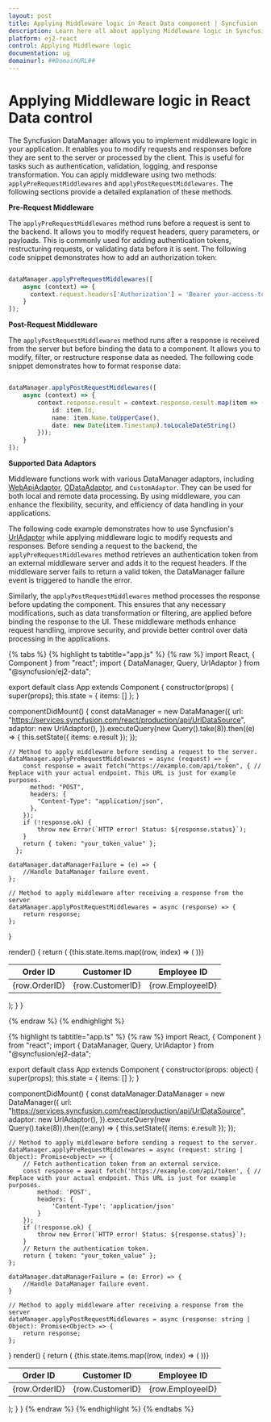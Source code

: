 ```yaml
---
layout: post
title: Applying Middleware logic in React Data component | Syncfusion
description: Learn here all about applying Middleware logic in Syncfusion React Data component of Syncfusion Essential JS 2 and more.
platform: ej2-react
control: Applying Middleware logic
documentation: ug
domainurl: ##DomainURL##
---
```


# Applying Middleware logic in React Data control

The Syncfusion DataManager allows you to implement middleware logic in your application. It enables you to modify requests and responses before they are sent to the server or processed by the client. This is useful for tasks such as authentication, validation, logging, and response transformation. You can apply middleware using two methods: `applyPreRequestMiddlewares` and `applyPostRequestMiddlewares`. The following sections provide a detailed explanation of these methods.

**Pre-Request Middleware**

The `applyPreRequestMiddlewares` method runs before a request is sent to the backend. It allows you to modify request headers, query parameters, or payloads. This is commonly used for adding authentication tokens, restructuring requests, or validating data before it is sent. The following code snippet demonstrates how to add an authorization token:

```ts

dataManager.applyPreRequestMiddlewares([
    async (context) => {
      context.request.headers['Authorization'] = 'Bearer your-access-token';
    }
]);

```

**Post-Request Middleware**

The `applyPostRequestMiddlewares` method runs after a response is received from the server but before binding the data to a component. It allows you to modify, filter, or restructure response data as needed. The following code snippet demonstrates how to format response data:

```ts

dataManager.applyPostRequestMiddlewares([
    async (context) => {
        context.response.result = context.response.result.map(item => ({
            id: item.Id,
            name: item.Name.toUpperCase(),
            date: new Date(item.Timestamp).toLocaleDateString()
        }));
    }
]);

```

**Supported Data Adaptors**

Middleware functions work with various DataManager adaptors, including [WebApiAdaptor](https://ej2.syncfusion.com/react/documentation/grid/connecting-to-adaptors/web-api-adaptor), [ODataAdaptor](https://ej2.syncfusion.com/react/documentation/grid/connecting-to-adaptors/odatav4-adaptor), and `CustomAdaptor`. They can be used for both local and remote data processing. By using middleware, you can enhance the flexibility, security, and efficiency of data handling in your applications.

The following code example demonstrates how to use Syncfusion's [UrlAdaptor](https://ej2.syncfusion.com/react/documentation/grid/connecting-to-adaptors/url-adaptor) while applying middleware logic to modify requests and responses. Before sending a request to the backend, the `applyPreRequestMiddlewares` method retrieves an authentication token from an external middleware server and adds it to the request headers. If the middleware server fails to return a valid token, the DataManager failure event is triggered to handle the error.

Similarly, the `applyPostRequestMiddlewares` method processes the response before updating the component. This ensures that any necessary modifications, such as data transformation or filtering, are applied before binding the response to the UI. These middleware methods enhance request handling, improve security, and provide better control over data processing in the applications.

{% tabs %}
{% highlight ts tabtitle="app.js" %}
{% raw %}
import React, { Component } from "react";
import { DataManager, Query, UrlAdaptor } from "@syncfusion/ej2-data";

export default class App extends Component {
  constructor(props) {
    super(props);
    this.state = { items: [] };
  }

  componentDidMount() {
    const dataManager = new DataManager({
      url: "https://services.syncfusion.com/react/production/api/UrlDataSource",
      adaptor: new UrlAdaptor(),
    }).executeQuery(new Query().take(8)).then((e) => {
      this.setState({ items: e.result });
    });

    // Method to apply middleware before sending a request to the server.
    dataManager.applyPreRequestMiddlewares = async (request) => {
        const response = await fetch("https://example.com/api/token", { // Replace with your actual endpoint. This URL is just for example purposes.
          method: "POST",
          headers: {
            "Content-Type": "application/json",
          },
        });
        if (!response.ok) {
            throw new Error(`HTTP error! Status: ${response.status}`);
        }
        return { token: "your_token_value" };
      };
  
    dataManager.dataManagerFailure = (e) => {
        //Handle DataManager failure event.
    };

    // Method to apply middleware after receiving a response from the server
    dataManager.applyPostRequestMiddlewares = async (response) => {
        return response;
    };

  }

  render() {
    return (
        <table id='datatable' className='e-table'>
        <thead>
          <tr>
            <th>Order ID</th>
            <th>Customer ID</th>
            <th>Employee ID</th>
          </tr>
        </thead>
        <tbody>
          {this.state.items.map((row, index) => (
            <tr key={index}>
              <td>{row.OrderID}</td>
              <td>{row.CustomerID}</td>
              <td>{row.EmployeeID}</td>
            </tr>
          ))}
        </tbody>
      </table>
    );
  }
}

{% endraw %}
{% endhighlight %}

{% highlight ts tabtitle="app.ts" %}
{% raw %}
import React, { Component } from "react";
import { DataManager, Query, UrlAdaptor } from "@syncfusion/ej2-data";

export default class App extends Component {
    constructor(props: object) {
        super(props);
        this.state = { items: [] };
    }

  componentDidMount() {
    const dataManager:DataManager = new DataManager({
      url: "https://services.syncfusion.com/react/production/api/UrlDataSource",
      adaptor: new UrlAdaptor(),
    }).executeQuery(new Query().take(8)).then((e:any) => {
      this.setState({ items: e.result });
    });
    
    // Method to apply middleware before sending a request to the server.
    dataManager.applyPreRequestMiddlewares = async (request: string | Object): Promise<object> => {
        // Fetch authentication token from an external service.
        const response = await fetch('https://example.com/api/token', { // Replace with your actual endpoint. This URL is just for example purposes.
            method: 'POST',
            headers: {
                'Content-Type': 'application/json'
            }
        });
        if (!response.ok) {
            throw new Error(`HTTP error! Status: ${response.status}`);
        }
        // Return the authentication token.
        return { token: "your_token_value" };
    };

    dataManager.dataManagerFailure = (e: Error) => {
        //Handle DataManager failure event.
    }

    // Method to apply middleware after receiving a response from the server
    dataManager.applyPostRequestMiddlewares = async (response: string | Object): Promise<Object> => {
        return response;
    };
  }
  render() {
    return (
        <table id='datatable' className='e-table'>
        <thead>
          <tr>
            <th>Order ID</th>
            <th>Customer ID</th>
            <th>Employee ID</th>
          </tr>
        </thead>
        <tbody>
          {this.state.items.map((row, index) => (
            <tr key={index}>
              <td>{row.OrderID}</td>
              <td>{row.CustomerID}</td>
              <td>{row.EmployeeID}</td>
            </tr>
          ))}
        </tbody>
      </table>
    );
  }
}
{% endraw %}
{% endhighlight %}
{% endtabs %} 